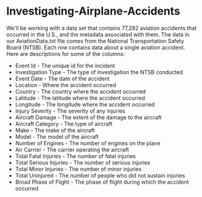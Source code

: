 # Investigating-Airplane-Accidents

We'll be working with a data set that contains 77,282 aviation accidents that occurred in the U.S., and the metadata associated with them. The data in our AviationData.txt file comes from the National Transportation Safety Board (NTSB).
Each row contains data about a single aviation accident. Here are descriptions for some of the columns:

*  Event Id - The unique id for the incident
*  Investigation Type - The type of investigation the NTSB conducted
*  Event Date - The date of the accident
*  Location - Where the accident occurred
*  Country - The country where the accident occurred
*  Latitude - The latitude where the accident occurred
*  Longitude - The longitude where the accident occurred
*  Injury Severity - The severity of any injuries
*  Aircraft Damage - The extent of the damage to the aircraft
*  Aircraft Category - The type of aircraft
*  Make - The make of the aircraft
*  Model - The model of the aircraft
*  Number of Engines - The number of engines on the plane
*  Air Carrier - The carrier operating the aircraft
*  Total Fatal Injuries - The number of fatal injuries
*  Total Serious Injuries - The number of serious injuries
*  Total Minor Injuries - The number of minor injuries
*  Total Uninjured - The number of people who did not sustain injuries
*  Broad Phase of Flight - The phase of flight during which the accident occurred

